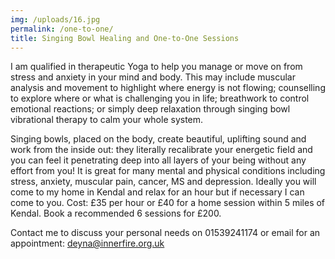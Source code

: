 ```yaml
---
img: /uploads/16.jpg
permalink: /one-to-one/
title: Singing Bowl Healing and One-to-One Sessions
---
```

I am qualified in therapeutic Yoga to help you manage or move on from stress and anxiety in your mind and body. This may include muscular analysis and movement to highlight where energy is not flowing; counselling to explore where or what is challenging you in life; breathwork to control emotional reactions; or simply deep relaxation through singing bowl vibrational therapy to calm your whole system. 

Singing bowls, placed on the body, create beautiful, uplifting sound and work from the inside out: they literally recalibrate your energetic field and you can feel it penetrating deep into all layers of your being without any effort from you! It is great for many mental and physical conditions including stress, anxiety, muscular pain, cancer, MS and depression. Ideally you will come to my home in Kendal and relax for an hour but if necessary I can come to you. Cost: £35 per hour or £40 for a home session within 5 miles of Kendal. Book a recommended 6 sessions for £200. 

Contact me to discuss your personal needs on 01539241174 or email for an appointment: deyna@innerfire.org.uk